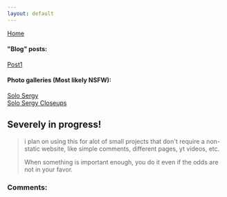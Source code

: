 ```yaml
---
layout: default
---
```


[Home](./)              

#### "Blog" posts:
[Post1](./post1.html)              

#### Photo galleries (Most likely NSFW):
[Solo Sergy](./solo_sergy.html)              
[Solo Sergy Closeups](./solo_sergy_close.html)              

## Severely in progress!

> i plan on using this for alot of small projects that don't require a non-static website, like simple comments, different pages, yt videos, etc.
>
> When something is important enough, you do it even if the odds are not in your favor.

### Comments:
<script src="https://utteranc.es/client.js"
        repo="BamsTheSergal/bamsthesergal.github.io"
        issue-term="pathname"
        label="comments"
        theme="github-light"
        crossorigin="anonymous"
        async>
</script>
